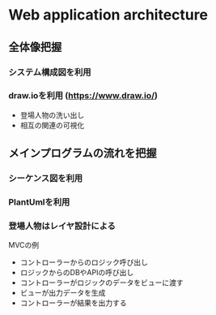 # Web application architecture

## 全体像把握
### システム構成図を利用
### draw.ioを利用 (https://www.draw.io/)
- 登場人物の洗い出し
- 相互の関連の可視化
## メインプログラムの流れを把握
### シーケンス図を利用
### PlantUmlを利用
### 登場人物はレイヤ設計による

MVCの例
- コントローラーからのロジック呼び出し
- ロジックからのDBやAPIの呼び出し
- コントローラーがロジックのデータをビューに渡す
- ビューが出力データを生成
- コントローラーが結果を出力する
